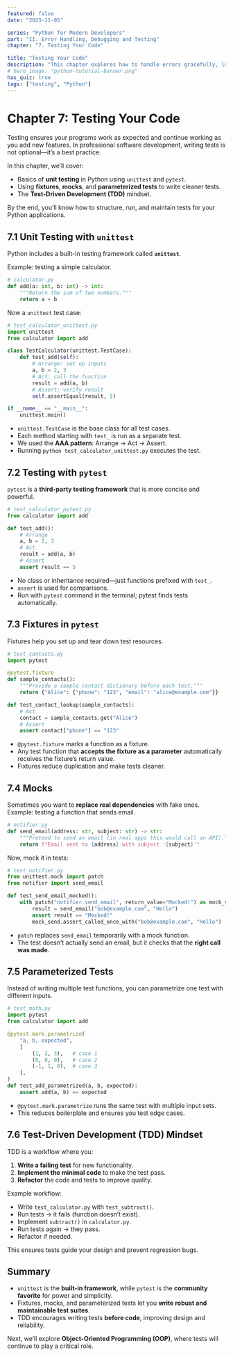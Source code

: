 ```yaml
---
featured: false
date: "2023-11-05"

series: "Python for Modern Developers"
part: "II. Error Handling, Debugging and Testing"
chapter: "7. Testing Your Code"

title: "Testing Your Code"
description: "This chapter explores how to handle errors gracefully, log application behavior, and debug issues efficiently in Python."
# hero_image: "python-tutorial-banner.png"
has_quiz: true
tags: ["testing", "Python"]
---
```


# Chapter 7: Testing Your Code

Testing ensures your programs work as expected and continue working as you add new features. In professional software development, writing tests is not optional—it’s a best practice.

In this chapter, we’ll cover:

* Basics of **unit testing** in Python using `unittest` and `pytest`.
* Using **fixtures**, **mocks**, and **parameterized tests** to write cleaner tests.
* The **Test-Driven Development (TDD)** mindset.

By the end, you’ll know how to structure, run, and maintain tests for your Python applications.

## 7.1 Unit Testing with `unittest`

Python includes a built-in testing framework called **`unittest`**.

Example: testing a simple calculator.

```python
# calculator.py
def add(a: int, b: int) -> int:
    """Return the sum of two numbers."""
    return a + b
```

Now a `unittest` test case:

```python
# test_calculator_unittest.py
import unittest
from calculator import add

class TestCalculator(unittest.TestCase):
    def test_add(self):
        # Arrange: set up inputs
        a, b = 2, 3
        # Act: call the function
        result = add(a, b)
        # Assert: verify result
        self.assertEqual(result, 5)

if __name__ == "__main__":
    unittest.main()
```

* `unittest.TestCase` is the base class for all test cases.
* Each method starting with `test_` is run as a separate test.
* We used the **AAA pattern**: Arrange → Act → Assert.
* Running `python test_calculator_unittest.py` executes the test.

## 7.2 Testing with `pytest`

`pytest` is a **third-party testing framework** that is more concise and powerful.

```python
# test_calculator_pytest.py
from calculator import add

def test_add():
    # Arrange
    a, b = 2, 3
    # Act
    result = add(a, b)
    # Assert
    assert result == 5
```

* No class or inheritance required—just functions prefixed with `test_`.
* `assert` is used for comparisons.
* Run with `pytest` command in the terminal; pytest finds tests automatically.

## 7.3 Fixtures in `pytest`

Fixtures help you set up and tear down test resources.

```python
# test_contacts.py
import pytest

@pytest.fixture
def sample_contacts():
    """Provide a sample contact dictionary before each test."""
    return {"Alice": {"phone": "123", "email": "alice@example.com"}}

def test_contact_lookup(sample_contacts):
    # Act
    contact = sample_contacts.get("Alice")
    # Assert
    assert contact["phone"] == "123"
```

* `@pytest.fixture` marks a function as a fixture.
* Any test function that **accepts the fixture as a parameter** automatically receives the fixture’s return value.
* Fixtures reduce duplication and make tests cleaner.

## 7.4 Mocks

Sometimes you want to **replace real dependencies** with fake ones. Example: testing a function that sends email.

```python
# notifier.py
def send_email(address: str, subject: str) -> str:
    """Pretend to send an email (in real apps this would call an API)."""
    return f"Email sent to {address} with subject '{subject}'"
```

Now, mock it in tests:

```python
# test_notifier.py
from unittest.mock import patch
from notifier import send_email

def test_send_email_mocked():
    with patch("notifier.send_email", return_value="Mocked!") as mock_send:
        result = send_email("bob@example.com", "Hello")
        assert result == "Mocked!"
        mock_send.assert_called_once_with("bob@example.com", "Hello")
```

* `patch` replaces `send_email` temporarily with a mock function.
* The test doesn’t actually send an email, but it checks that the **right call was made**.

## 7.5 Parameterized Tests

Instead of writing multiple test functions, you can parametrize one test with different inputs.

```python
# test_math.py
import pytest
from calculator import add

@pytest.mark.parametrize(
    "a, b, expected",
    [
        (1, 2, 3),   # case 1
        (0, 0, 0),   # case 2
        (-1, 1, 0),  # case 3
    ],
)
def test_add_parametrized(a, b, expected):
    assert add(a, b) == expected
```

* `@pytest.mark.parametrize` runs the same test with multiple input sets.
* This reduces boilerplate and ensures you test edge cases.

## 7.6 Test-Driven Development (TDD) Mindset

TDD is a workflow where you:

1. **Write a failing test** for new functionality.
2. **Implement the minimal code** to make the test pass.
3. **Refactor** the code and tests to improve quality.

Example workflow:

* Write `test_calculator.py` with `test_subtract()`.
* Run tests → it fails (function doesn’t exist).
* Implement `subtract()` in `calculator.py`.
* Run tests again → they pass.
* Refactor if needed.

This ensures tests guide your design and prevent regression bugs.

## Summary

* `unittest` is the **built-in framework**, while `pytest` is the **community favorite** for power and simplicity.
* Fixtures, mocks, and parameterized tests let you **write robust and maintainable test suites**.
* TDD encourages writing tests **before code**, improving design and reliability.

Next, we’ll explore **Object-Oriented Programming (OOP)**, where tests will continue to play a critical role.
